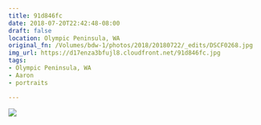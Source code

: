 ```yaml
---
title: 91d846fc
date: 2018-07-20T22:42:48-08:00
draft: false
location: Olympic Peninsula, WA
original_fn: /Volumes/bdw-1/photos/2018/20180722/_edits/DSCF0268.jpg
img_url: https://d17enza3bfujl8.cloudfront.net/91d846fc.jpg 
tags:
- Olympic Peninsula, WA
- Aaron
- portraits

---
```


![](https://d17enza3bfujl8.cloudfront.net/91d846fc.jpg)
